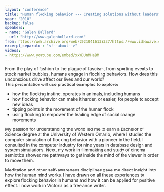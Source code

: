```yaml
---
layout: "conference"
title: "Human flocking behavior --- Creating solutions without leaders"
year: "2010"
backup: false
speakers:
- name: "Galen Bullard"
  url: "http://www.galenbullard.com/"
from: https://web.archive.org/web/20210416135337/https://www.ideawave.ca/the-conference/human-flocking-behavior-creating-solutions-without-leaders
excerpt_separator: "<!--about-->"
videos:
- https://www.youtube.com/embed/xxWDUnMHaBM
---
```


From the play of fashion to the plague of fascism, from sporting events to
stock market bubbles, humans engage in flocking behaviors. How does this
unconscious drive affect our lives and our world?  
This presentation will use practical examples to explore:

* how the flocking instinct operates in animals, including humans
* how flocking behavior can make it harder, or easier, for people to accept new ideas
* tipping points in the movement of the human flock
* using flocking to empower the leading edge of social change movements

<!--about-->

My passion for understanding the world led me to earn a Bachelor of Science
degree at the University of Western Ontario, where I studied the computer
simulation of flocking behavior with a pioneer in the field. I consulted in
the computer industry for nine years in database design and system
simulations. Next, my work in filmmaking and study of cinema semiotics showed
me pathways to get inside the mind of the viewer in order to move them.

Meditation and other self-awareness disciplines gave me direct insight into
how the human mind works. I have drawn on all these experiences to explore
flocking behavior in humans and how it can be applied for positive effect. I
now work in Victoria as a freelance writer.
